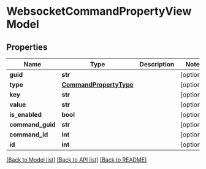 # WebsocketCommandPropertyViewModel

## Properties
Name | Type | Description | Notes
------------ | ------------- | ------------- | -------------
**guid** | **str** |  | [optional] 
**type** | [**CommandPropertyType**](CommandPropertyType.md) |  | [optional] 
**key** | **str** |  | [optional] 
**value** | **str** |  | [optional] 
**is_enabled** | **bool** |  | [optional] 
**command_guid** | **str** |  | [optional] 
**command_id** | **int** |  | [optional] 
**id** | **int** |  | [optional] 

[[Back to Model list]](../README.md#documentation-for-models) [[Back to API list]](../README.md#documentation-for-api-endpoints) [[Back to README]](../README.md)

